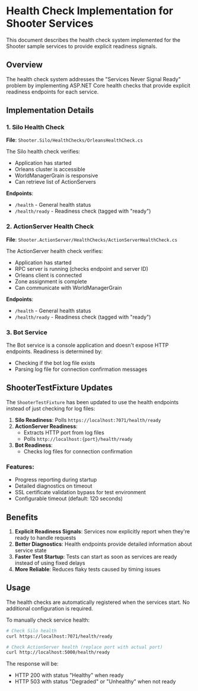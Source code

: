 # Health Check Implementation for Shooter Services

This document describes the health check system implemented for the Shooter sample services to provide explicit readiness signals.

## Overview

The health check system addresses the "Services Never Signal Ready" problem by implementing ASP.NET Core health checks that provide explicit readiness endpoints for each service.

## Implementation Details

### 1. Silo Health Check

**File**: `Shooter.Silo/HealthChecks/OrleansHealthCheck.cs`

The Silo health check verifies:
- Application has started
- Orleans cluster is accessible
- WorldManagerGrain is responsive
- Can retrieve list of ActionServers

**Endpoints**:
- `/health` - General health status
- `/health/ready` - Readiness check (tagged with "ready")

### 2. ActionServer Health Check

**File**: `Shooter.ActionServer/HealthChecks/ActionServerHealthCheck.cs`

The ActionServer health check verifies:
- Application has started
- RPC server is running (checks endpoint and server ID)
- Orleans client is connected
- Zone assignment is complete
- Can communicate with WorldManagerGrain

**Endpoints**:
- `/health` - General health status
- `/health/ready` - Readiness check (tagged with "ready")

### 3. Bot Service

The Bot service is a console application and doesn't expose HTTP endpoints. Readiness is determined by:
- Checking if the bot log file exists
- Parsing log file for connection confirmation messages

## ShooterTestFixture Updates

The `ShooterTestFixture` has been updated to use the health endpoints instead of just checking for log files:

1. **Silo Readiness**: Polls `https://localhost:7071/health/ready`
2. **ActionServer Readiness**: 
   - Extracts HTTP port from log files
   - Polls `http://localhost:{port}/health/ready`
3. **Bot Readiness**: 
   - Checks log files for connection confirmation

### Features:
- Progress reporting during startup
- Detailed diagnostics on timeout
- SSL certificate validation bypass for test environment
- Configurable timeout (default: 120 seconds)

## Benefits

1. **Explicit Readiness Signals**: Services now explicitly report when they're ready to handle requests
2. **Better Diagnostics**: Health endpoints provide detailed information about service state
3. **Faster Test Startup**: Tests can start as soon as services are ready instead of using fixed delays
4. **More Reliable**: Reduces flaky tests caused by timing issues

## Usage

The health checks are automatically registered when the services start. No additional configuration is required.

To manually check service health:
```bash
# Check Silo health
curl https://localhost:7071/health/ready

# Check ActionServer health (replace port with actual port)
curl http://localhost:5000/health/ready
```

The response will be:
- HTTP 200 with status "Healthy" when ready
- HTTP 503 with status "Degraded" or "Unhealthy" when not ready